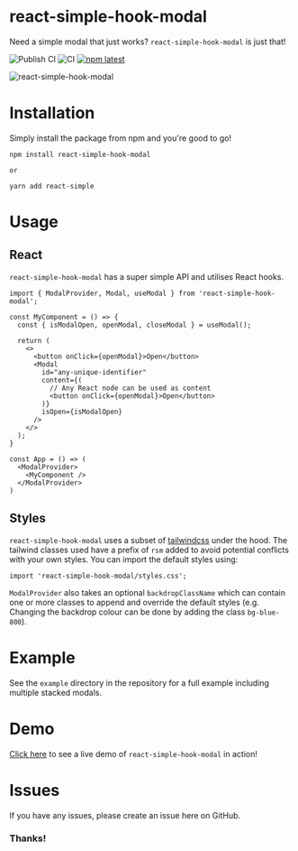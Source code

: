 # react-simple-hook-modal

Need a simple modal that just works? `react-simple-hook-modal` is just that!

![Publish CI][publish] ![CI][ci] [![npm latest][npmBadge]][npmLink]

![react-simple-hook-modal][logo]

# Installation

Simply install the package from npm and you're good to go!

```
npm install react-simple-hook-modal

or

yarn add react-simple
```

# Usage
## React

`react-simple-hook-modal` has a super simple API and utilises React hooks.

```
import { ModalProvider, Modal, useModal } from 'react-simple-hook-modal';

const MyComponent = () => {
  const { isModalOpen, openModal, closeModal } = useModal();

  return (
    <>
      <button onClick={openModal}>Open</button>
      <Modal
        id="any-unique-identifier"
        content={(
          // Any React node can be used as content
          <button onClick={openModal}>Open</button>
        )}
        isOpen={isModalOpen}
      />
    </>
  );
}

const App = () => (
  <ModalProvider>
    <MyComponent />
  </ModalProvider>
)

```

## Styles
`react-simple-hook-modal` uses a subset of [tailwindcss][tailwind] under the hood. The tailwind classes used have a prefix of `rsm` added to avoid potential conflicts with your own styles. You can import the default styles using:
```
import 'react-simple-hook-modal/styles.css';
```
`ModalProvider` also takes an optional `backdropClassName` which can contain one or more classes to append and override the default styles (e.g. Changing the backdrop colour can be done by adding the class `bg-blue-800`).


# Example

See the `example` directory in the repository for a full example including multiple stacked modals.

# Demo

[Click here][demo] to see a live demo of `react-simple-hook-modal` in action!

# Issues

If you have any issues, please create an issue here on GitHub.

### Thanks!

[publish]: https://github.com/mbrookson/react-simple-hook-modal/workflows/Publish%20CI/badge.svg?branch=master
[ci]: https://github.com/mbrookson/react-simple-hook-modal/workflows/CI/badge.svg

[npmBadge]: https://img.shields.io/npm/v/react-simple-hook-modal.svg?style=flat-square
[npmLink]: https://npmjs.org/package/react-simple-hook-modal

[logo]: https://raw.githubusercontent.com/mbrookson/react-simple-hook-modal/master/logo.png

[demo]: https://react-simple-hook-modal.now.sh/

[tailwind]: https://tailwindcss.com/